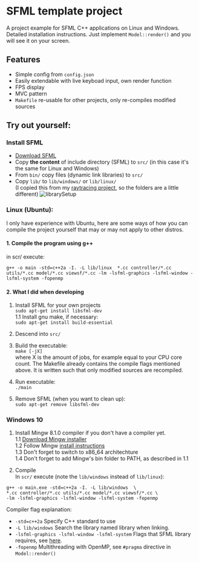 # SFML template project
A project example for SFML C++ applications on Linux and Windows. Detailed installation 
instructions. Just implement `Model::render()` and you will see it on your screen.

## Features
* Simple config from `config.json`
* Easily extendable with live keyboad input, own render function
* FPS display
* MVC pattern
* `Makefile` re-usable for other projects, only re-compiles modified sources

## Try out yourself:

### Install SFML

- [Download SFML](https://www.sfml-dev.org/download.php)
- Copy **the content** of include directory (SFML) to `src/` (in this case it's the same for Linux and Windows)  
- From `bin/` copy files (dynamic link libraries) to `src/`  
- Copy `lib/` to `lib/windows/` or `lib/linux/`  
(I copied this from my [raytracing project](https://github.com/markus-brln/ComputerGraphicsCompetition2021),
so the folders are a little different)
![librarySetup](https://user-images.githubusercontent.com/56026631/112718740-39a24680-8ef5-11eb-91f4-1e59d65bbe47.png)


### Linux (Ubuntu):

I only have experience with Ubuntu, here are some ways of how you can compile 
the project yourself that may or may not apply to other distros.

#### 1. Compile the program using g++

   in scr/ execute:  

```
g++ -o main -std=c++2a -I. -L lib/linux  *.cc controller/*.cc utils/*.cc model/*.cc viewsf/*.cc -lm -lsfml-graphics -lsfml-window -lsfml-system -fopenmp
```

#### 2. What I did when developing

   1. Install SFML for your own projects  
   ```sudo apt-get install libsfml-dev```  
   1.1 Install gnu make, if necessary:  
   ```sudo apt-get install build-essential```

   2. Descend into `src/`

   3. Build the executable:  
`make [-jX]`  
where X is the amount of jobs, for example equal to your CPU core count.
The Makefile already contains the compile flags mentioned above. It is written such that only 
modified sources are recompiled.  
   4. Run executable:  
      `./main`
   5. Remove SFML (when you want to clean up):  
`sudo apt-get remove libsfml-dev`

### Windows 10

1. Install Mingw 8.1.0 compiler if you don't have a compiler yet.  
   1.1 [Download Mingw installer](https://sourceforge.net/projects/mingw-w64/)  
   1.2 Follow Mingw [install instructions](https://code.visualstudio.com/docs/cpp/config-mingw)  
   1.3 Don't forget to switch to x86_64 architechture  
   1.4 Don't forget to add Mingw's bin folder to PATH, as described in 1.1

2. Compile  
   In `scr/` execute (note the `lib/windows` instead of `lib/linux`):  
```
g++ -o main.exe -std=c++2a -I. -L lib/windows  \
*.cc controller/*.cc utils/*.cc model/*.cc viewsf/*.cc \
-lm -lsfml-graphics -lsfml-window -lsfml-system -fopenmp
```

   Compiler flag explanation:    
   - `-std=c++2a` Specify C++ standard to use
   - `-L lib/windows` Search the library named library when linking.
   - `-lsfml-graphics -lsfml-window -lsfml-system` Flags that SFML library requires, see [here](https://www.sfml-dev.org/tutorials/2.5/start-linux.php).
   - `-fopenmp` Multithreading with OpenMP, see `#pragma` directive in `Model::render()`

